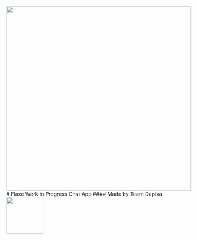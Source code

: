 <img src="https://cdn.discordapp.com/attachments/1012763941442699327/1012791409415290920/Flaxe_Banner.png" width="500"/>
# Flaxe
Work in Progress Chat App
#### Made by Team Depixa
<img src="https://cdn.discordapp.com/attachments/783779679705366629/1012782507911020605/Depixa_Banner.png" width="100"/>